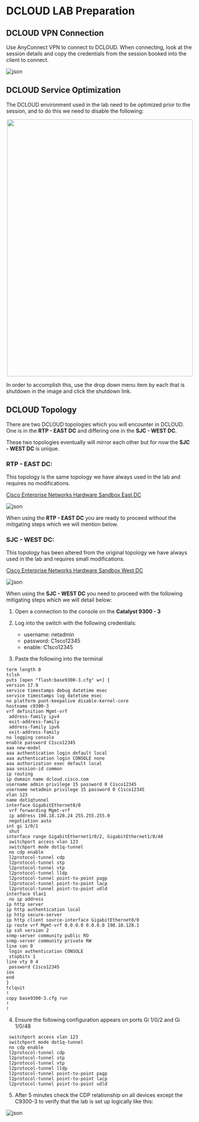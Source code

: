 # DCLOUD LAB Preparation

## DCLOUD VPN Connection

Use AnyConnect VPN to connect to DCLOUD. When connecting, look at the session details and copy the credentials from the session booked into the client to connect.

![json](./LAB-I-Rest-API-Orchestration/images/VPN-to-dCLOUD.png?raw=true "Import JSON")

## DCLOUD Service Optimization

The DCLOUD environment used in the lab need to be optimized prior to the session, and to do this we need to disable the following:

<p align="center"><img src="./LAB-I-Rest-API-Orchestration/images/ShutdownUnused.png" width="500" height="690"></p>

In order to accomplish this, use the drop down menu item by each that is shutdown in the image and click the shutdown link.

## DCLOUD Topology

There are two DCLOUD topologies which you will encounter in DCLOUD. One is in the **RTP - EAST DC** and differing one in the **SJC - WEST DC**.

These two topologies eventually will mirror each other but for now the **SJC - WEST DC** is unique.

### RTP - EAST DC:

This topology is the same topology we have always used in the lab and requires no modifications.

[Cisco Enterprise Networks Hardware Sandbox East DC](https://dcloud2-rtp.cisco.com/content/catalogue?search=Enterprise%20Networks%20Hardware%20Sandbox&screenCommand=openFilterScreen)

![json](./LAB-A-PNP-PREP/images/DCLOUD_Topology2.png?raw=true "Import JSON")

When using the **RTP - EAST DC** you are ready to proceed without the mitigating steps which we will mention below.

### SJC - WEST DC:

This topology has been altered from the original topology we have always used in the lab and requires small modifications.

[Cisco Enterprise Networks Hardware Sandbox West DC](https://dcloud2-sjc.cisco.com/content/catalogue?search=Enterprise%20Networks%20Hardware%20Sandbox&screenCommand=openFilterScreen)

![json](./LAB-A-PNP-PREP/images/DCLOUD_Topology3.png?raw=true "Import JSON")

When using the **SJC - WEST DC** you need to proceed with the following mitigating steps which we will detail below:

1. Open a connection to the console on the **Catalyst 9300 - 3**
2. Log into the switch with the following credentials:

   - username: netadmin
   - password: C1sco12345
   - enable:   C1sco12345

3. Paste the following into the terminal 

```
term length 0
tclsh                            
puts [open "flash:base9300-3.cfg" w+] {
version 17.9
service timestamps debug datetime msec
service timestamps log datetime msec
no platform punt-keepalive disable-kernel-core
hostname c9300-3
vrf definition Mgmt-vrf
 address-family ipv4
 exit-address-family
 address-family ipv6
 exit-address-family
no logging console
enable password C1sco12345
aaa new-model
aaa authentication login default local
aaa authentication login CONSOLE none
aaa authorization exec default local 
aaa session-id common
ip routing
ip domain name dcloud.cisco.com
username admin privilege 15 password 0 C1sco12345
username netadmin privilege 15 password 0 C1sco12345
vlan 123
name dot1qtunnel
interface GigabitEthernet0/0
 vrf forwarding Mgmt-vrf
 ip address 198.18.128.24 255.255.255.0
 negotiation auto
int gi 1/0/1
 shut
interface range GigabitEthernet1/0/2, GigabitEthernet1/0/48
 switchport access vlan 123
 switchport mode dot1q-tunnel
 no cdp enable
 l2protocol-tunnel cdp
 l2protocol-tunnel stp
 l2protocol-tunnel vtp
 l2protocol-tunnel lldp
 l2protocol-tunnel point-to-point pagp
 l2protocol-tunnel point-to-point lacp
 l2protocol-tunnel point-to-point udld
interface Vlan1
 no ip address
ip http server
ip http authentication local
ip http secure-server
ip http client source-interface GigabitEthernet0/0
ip route vrf Mgmt-vrf 0.0.0.0 0.0.0.0 198.18.128.1
ip ssh version 2
snmp-server community public RO
snmp-server community private RW
line con 0
 login authentication CONSOLE
 stopbits 1
line vty 0 4
 password C1sco12345
iox
end
}
tclquit
!
copy base9300-3.cfg run
!
!
```

4. Ensure the following configuration appears on ports Gi 1/0/2 and Gi 1/0/48

```
 switchport access vlan 123
 switchport mode dot1q-tunnel
 no cdp enable
 l2protocol-tunnel cdp
 l2protocol-tunnel stp
 l2protocol-tunnel vtp
 l2protocol-tunnel lldp
 l2protocol-tunnel point-to-point pagp
 l2protocol-tunnel point-to-point lacp
 l2protocol-tunnel point-to-point udld
```

5. After 5 minutes check the CDP relationship on all devices except the C9300-3 to verify that the lab is set up logically like this:

![json](./LAB-A-PNP-PREP/images/DCLOUD_Topology2.png?raw=true "Import JSON")

